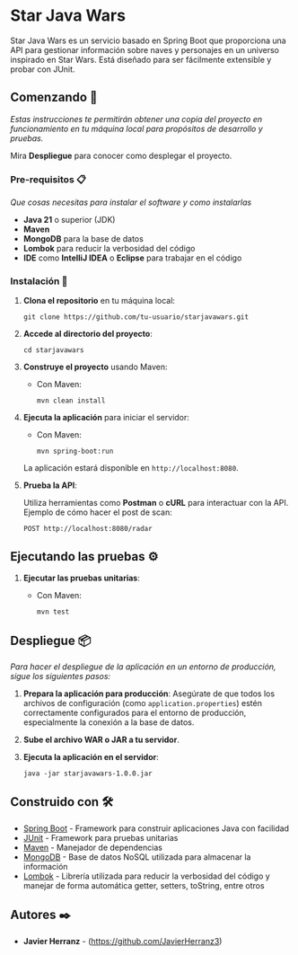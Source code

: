 # Star Java Wars

Star Java Wars es un servicio basado en Spring Boot que proporciona una API para gestionar información sobre naves y personajes en un universo inspirado en Star Wars. Está diseñado para ser fácilmente extensible y probar con JUnit.

## Comenzando 🚀

_Estas instrucciones te permitirán obtener una copia del proyecto en funcionamiento en tu máquina local para propósitos de desarrollo y pruebas._

Mira **Despliegue** para conocer como desplegar el proyecto.

### Pre-requisitos 📋

_Que cosas necesitas para instalar el software y como instalarlas_

- **Java 21** o superior (JDK)
- **Maven**
- **MongoDB** para la base de datos
- **Lombok** para reducir la verbosidad del código
- **IDE** como **IntelliJ IDEA** o **Eclipse** para trabajar en el código

### Instalación 🔧

1. **Clona el repositorio** en tu máquina local:

    ```
    git clone https://github.com/tu-usuario/starjavawars.git
    ```

2. **Accede al directorio del proyecto**:

    ```
    cd starjavawars
    ```

3. **Construye el proyecto** usando Maven:

    - Con Maven:

        ```
        mvn clean install
        ```

4. **Ejecuta la aplicación** para iniciar el servidor:

    - Con Maven:

        ```
        mvn spring-boot:run
        ```
   La aplicación estará disponible en `http://localhost:8080`.

5. **Prueba la API**:

    Utiliza herramientas como **Postman** o **cURL** para interactuar con la API. Ejemplo de cómo hacer el post de scan:

    ```
    POST http://localhost:8080/radar
    ```

## Ejecutando las pruebas ⚙️

1. **Ejecutar las pruebas unitarias**:

    - Con Maven:

        ```
        mvn test
        ```

## Despliegue 📦

_Para hacer el despliegue de la aplicación en un entorno de producción, sigue los siguientes pasos:_

1. **Prepara la aplicación para producción**: Asegúrate de que todos los archivos de configuración (como `application.properties`) estén correctamente configurados para el entorno de producción, especialmente la conexión a la base de datos.

2. **Sube el archivo WAR o JAR a tu servidor**.

3. **Ejecuta la aplicación en el servidor**:

    ```
    java -jar starjavawars-1.0.0.jar
    ```

## Construido con 🛠️

* [Spring Boot](https://spring.io/projects/spring-boot) - Framework para construir aplicaciones Java con facilidad
* [JUnit](https://junit.org/) - Framework para pruebas unitarias
* [Maven](https://maven.apache.org/) - Manejador de dependencias
* [MongoDB](https://www.mongodb.com/try/download/community) - Base de datos NoSQL utilizada para almacenar la información
* [Lombok](https://projectlombok.org/) - Librería utilizada para reducir la verbosidad del código y manejar de forma automática getter, setters, toString, entre otros

## Autores ✒️

* **Javier Herranz** - (https://github.com/JavierHerranz3)

